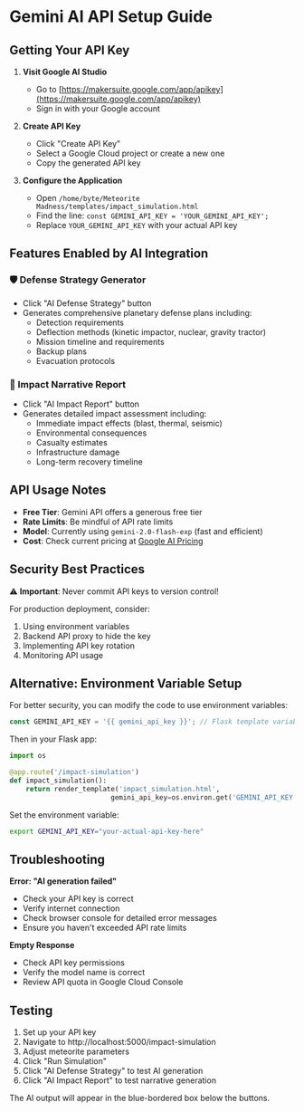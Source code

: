 # Gemini AI API Setup Guide

## Getting Your API Key

1. **Visit Google AI Studio**
   - Go to [https://makersuite.google.com/app/apikey](https://makersuite.google.com/app/apikey)
   - Sign in with your Google account

2. **Create API Key**
   - Click "Create API Key"
   - Select a Google Cloud project or create a new one
   - Copy the generated API key

3. **Configure the Application**
   - Open `/home/byte/Meteorite Madness/templates/impact_simulation.html`
   - Find the line: `const GEMINI_API_KEY = 'YOUR_GEMINI_API_KEY';`
   - Replace `YOUR_GEMINI_API_KEY` with your actual API key

## Features Enabled by AI Integration

### 🛡️ Defense Strategy Generator
- Click "AI Defense Strategy" button
- Generates comprehensive planetary defense plans including:
  - Detection requirements
  - Deflection methods (kinetic impactor, nuclear, gravity tractor)
  - Mission timeline and requirements
  - Backup plans
  - Evacuation protocols

### 📝 Impact Narrative Report
- Click "AI Impact Report" button
- Generates detailed impact assessment including:
  - Immediate impact effects (blast, thermal, seismic)
  - Environmental consequences
  - Casualty estimates
  - Infrastructure damage
  - Long-term recovery timeline

## API Usage Notes

- **Free Tier**: Gemini API offers a generous free tier
- **Rate Limits**: Be mindful of API rate limits
- **Model**: Currently using `gemini-2.0-flash-exp` (fast and efficient)
- **Cost**: Check current pricing at [Google AI Pricing](https://ai.google.dev/pricing)

## Security Best Practices

⚠️ **Important**: Never commit API keys to version control!

For production deployment, consider:
1. Using environment variables
2. Backend API proxy to hide the key
3. Implementing API key rotation
4. Monitoring API usage

## Alternative: Environment Variable Setup

For better security, you can modify the code to use environment variables:

```javascript
const GEMINI_API_KEY = '{{ gemini_api_key }}'; // Flask template variable
```

Then in your Flask app:
```python
import os

@app.route('/impact-simulation')
def impact_simulation():
    return render_template('impact_simulation.html', 
                         gemini_api_key=os.environ.get('GEMINI_API_KEY'))
```

Set the environment variable:
```bash
export GEMINI_API_KEY="your-actual-api-key-here"
```

## Troubleshooting

**Error: "AI generation failed"**
- Check your API key is correct
- Verify internet connection
- Check browser console for detailed error messages
- Ensure you haven't exceeded API rate limits

**Empty Response**
- Check API key permissions
- Verify the model name is correct
- Review API quota in Google Cloud Console

## Testing

1. Set up your API key
2. Navigate to http://localhost:5000/impact-simulation
3. Adjust meteorite parameters
4. Click "Run Simulation"
5. Click "AI Defense Strategy" to test AI generation
6. Click "AI Impact Report" to test narrative generation

The AI output will appear in the blue-bordered box below the buttons.
